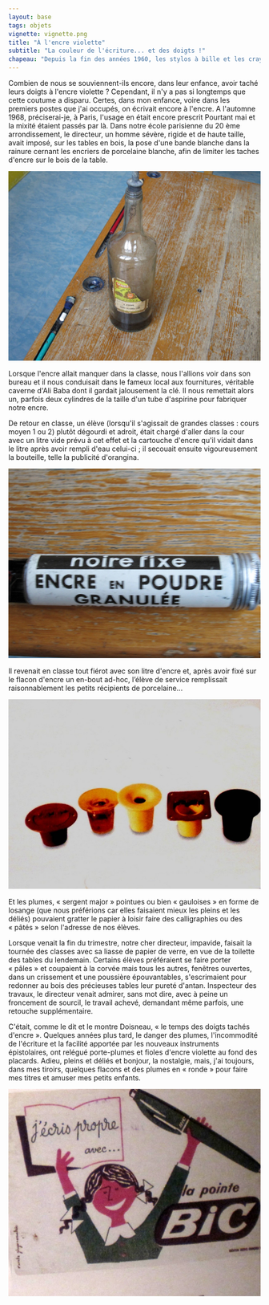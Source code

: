 ```yaml
---
layout: base
tags: objets
vignette: vignette.png
title: "À l'encre violette"
subtitle: "La couleur de l'écriture... et des doigts !"
chapeau: "Depuis la fin des années 1960, les stylos à bille et les crayons feutre ont remplacé les porte plumes. L'écriture à l'encre exigeait soin, application et obéissait à un certain rituel..."
---
```


Combien de nous se souviennent-ils encore, dans leur enfance, avoir taché leurs
doigts à l'encre violette ? Cependant, il n'y a pas si longtemps que cette
coutume a disparu. Certes, dans mon enfance, voire dans les premiers postes que
j'ai occupés, on écrivait encore à l'encre. A l'automne 1968, préciserai-je, à
Paris, l'usage en était encore prescrit Pourtant mai et la mixité étaient passés
par là. Dans notre école parisienne du 20 ème arrondissement, le directeur, un
homme sévère, rigide et de haute taille, avait imposé, sur les tables en bois,
la pose d'une bande blanche dans la rainure cernant les encriers de porcelaine
blanche, afin de limiter les taches d'encre sur le bois de la table.

![](IMG_0095_5.jpg)

Lorsque l'encre allait manquer dans la classe, nous l'allions voir dans son
bureau et il nous conduisait dans le fameux local aux fournitures, véritable
caverne d'Ali Baba dont il gardait jalousement la clé. Il nous remettait alors
un, parfois deux cylindres de la taille d'un tube d'aspirine pour fabriquer
notre encre.

De retour en classe, un élève (lorsqu'il s'agissait de grandes classes : cours
moyen 1 ou 2) plutôt dégourdi et adroit, était chargé d'aller dans la cour avec
un litre vide prévu à cet effet et la cartouche d'encre qu'il vidait dans le
litre après avoir rempli d'eau celui-ci ; il secouait ensuite vigoureusement la
bouteille, telle la publicité d'orangina.

![](IMG_0096_5.jpg)

Il revenait en classe tout fiérot avec son litre d'encre et, après avoir fixé
sur le flacon d'encre un en-bout ad-hoc, l’élève de service remplissait
raisonnablement les petits récipients de porcelaine...

![](IMG_0083_5.jpg)

Et les plumes, « sergent major » pointues ou bien « gauloises » en forme de
losange (que nous préférions car elles faisaient mieux les pleins et les déliés)
pouvaient gratter le papier à loisir faire des calligraphies ou des « pâtés »
selon l'adresse de nos élèves.

Lorsque venait la fin du trimestre, notre cher directeur, impavide, faisait la
tournée des classes avec sa liasse de papier de verre, en vue de la toilette des
tables du lendemain. Certains élèves préféraient se faire porter « pâles » et
coupaient à la corvée mais tous les autres, fenêtres ouvertes, dans un
crissement et une poussière épouvantables, s'escrimaient pour redonner au bois
des précieuses tables leur pureté d'antan. Inspecteur des travaux, le directeur
venait admirer, sans mot dire, avec à peine un froncement de sourcil, le travail
achevé, demandant même parfois, une retouche supplémentaire.

C'était, comme le dit et le montre Doisneau, « le temps des doigts tachés
d'encre ». Quelques années plus tard, le danger des plumes, l'incommodité de
l'écriture et la facilité apportée par les nouveaux instruments épistolaires,
ont relégué porte-plumes et fioles d'encre violette au fond des placards. Adieu,
pleins et déliés et bonjour, la nostalgie, mais, j'ai toujours, dans mes
tiroirs, quelques flacons et des plumes en « ronde » pour faire mes titres et
amuser mes petits enfants.

![](IMG_0088_5.jpg)
